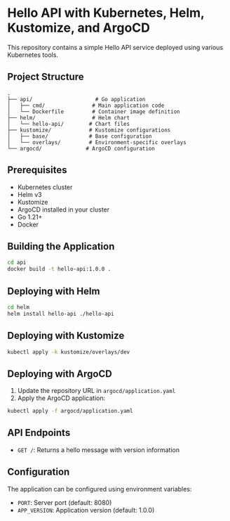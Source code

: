 # Hello API with Kubernetes, Helm, Kustomize, and ArgoCD

This repository contains a simple Hello API service deployed using various Kubernetes tools.

## Project Structure

```
.
├── api/                    # Go application
│   ├── cmd/               # Main application code
│   └── Dockerfile         # Container image definition
├── helm/                  # Helm chart
│   └── hello-api/        # Chart files
├── kustomize/            # Kustomize configurations
│   ├── base/             # Base configuration
│   └── overlays/         # Environment-specific overlays
└── argocd/              # ArgoCD configuration
```

## Prerequisites

- Kubernetes cluster
- Helm v3
- Kustomize
- ArgoCD installed in your cluster
- Go 1.21+
- Docker

## Building the Application

```bash
cd api
docker build -t hello-api:1.0.0 .
```

## Deploying with Helm

```bash
cd helm
helm install hello-api ./hello-api
```

## Deploying with Kustomize

```bash
kubectl apply -k kustomize/overlays/dev
```

## Deploying with ArgoCD

1. Update the repository URL in `argocd/application.yaml`
2. Apply the ArgoCD application:

```bash
kubectl apply -f argocd/application.yaml
```

## API Endpoints

- `GET /`: Returns a hello message with version information

## Configuration

The application can be configured using environment variables:

- `PORT`: Server port (default: 8080)
- `APP_VERSION`: Application version (default: 1.0.0) 